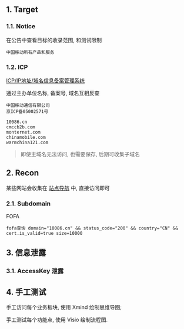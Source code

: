 ## 1. Target

### 1.1. Notice

在公告中查看目标的收录范围, 和测试限制

```
中国移动所有产品和服务
```

### 1.2. ICP

[ICP/IP地址/域名信息备案管理系统](https://beian.miit.gov.cn/)

通过主办单位名称, 备案号, 域名互相反查

```
中国移动通信有限公司
京ICP备05002571号

10086.cn
cmccb2b.com
monternet.com
chinamobile.com
warmchina121.com
```

> 即使主域名无法访问, 也需要保存, 后期可收集子域名

## 2. Recon

某些网站会收集在 [站点导航](https://www.10086.cn/web_notice/navigation/) 中, 直接访问即可

### 2.1. Subdomain

FOFA

```
fofa查询 domain="10086.cn" && status_code="200" && country="CN" && cert.is_valid=true size=10000
```

## 3. 信息泄露

### 3.1. AccessKey 泄露

## 4. 手工测试

手工访问每个业务板块, 使用 Xmind 绘制思维导图;

手工测试每个功能点, 使用 Visio 绘制流程图.
